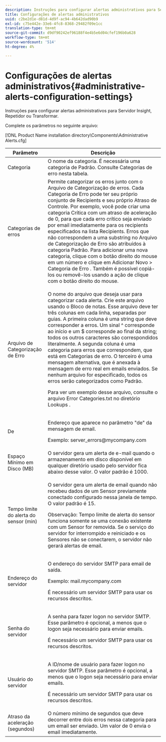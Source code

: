 ```yaml
---
description: Instruções para configurar alertas administrativos para Servidor Insight, Repetidor ou Transformar.
title: Configurações de alertas administrativos
uuid: c2be2d1e-d81d-4d9f-ac94-4b642dad90b9
exl-id: c75e442e-33e6-4fc8-8368-29482f09e1cc
translation-type: tm+mt
source-git-commit: d9df90242ef96188f4e4b5e6d04cfef196b0a628
workflow-type: tm+mt
source-wordcount: '514'
ht-degree: 4%

---
```


# Configurações de alertas administrativos{#administrative-alerts-configuration-settings}

Instruções para configurar alertas administrativos para Servidor Insight, Repetidor ou Transformar.

Complete os parâmetros no seguinte arquivo:

[!DNL Product Name installation directory\Components\Administrative Alerts.cfg]

<table id="table_5A2298906D5F4215B8FAC42CACBC0002"> 
 <thead> 
  <tr> 
   <th colname="col1" class="entry"> Parâmetro </th> 
   <th colname="col2" class="entry"> Descrição </th> 
  </tr> 
 </thead>
 <tbody> 
  <tr> 
   <td colname="col1"> Categoria </td> 
   <td colname="col2"> O nome da categoria. É necessária uma categoria de Padrão. Consulte Categorias de erro nesta tabela. </td> 
  </tr> 
  <tr> 
   <td colname="col1"> Categorias de erros </td> 
   <td colname="col2"> Permite categorizar os erros junto com o Arquivo de Categorização de erros. Cada Categoria de Erro pode ter seu próprio conjunto de Recipients e seu próprio Atraso de Controle. Por exemplo, você pode criar uma categoria Crítica com um atraso de aceleração de 0, para que cada erro crítico seja enviado por email imediatamente para os recipients especificados na lista Recipients. Erros que não correspondem a uma substring no Arquivo de Categorização de Erro são atribuídos à categoria Padrão. Para adicionar uma nova categoria, clique com o botão direito do mouse em um número e clique em <span class="uicontrol"> Adicionar Novo </span> &gt; <span class="uicontrol"> Categoria de Erro </span>. Também é possível copiá-los ou removê-los usando a ação de clique com o botão direito do mouse. </td> 
  </tr> 
  <tr> 
   <td colname="col1"> Arquivo de Categorização de Erro </td> 
   <td colname="col2"> <p>O nome do arquivo que deseja usar para categorizar cada alerta. Crie este arquivo usando o Bloco de notas. Esse arquivo deve ter três colunas em cada linha, separadas por guias. A primeira coluna é uma string que deve corresponder a erros. Um sinal ^ corresponde ao início e um $ corresponde ao final da string; todos os outros caracteres são correspondidos literalmente. A segunda coluna é uma categoria para erros que correspondem, que está em Categorias de erro. O terceiro é uma mensagem alternativa, que é anexada à mensagem de erro real em emails enviados. Se nenhum arquivo for especificado, todos os erros serão categorizados como Padrão. </p> <p>Para ver um exemplo desse arquivo, consulte o arquivo <span class="filepath"> Error Categories.txt </span> no diretório Lookups . </p> </td> 
  </tr> 
  <tr> 
   <td colname="col1"> De </td> 
   <td colname="col2"> <p>Endereço que aparece no parâmetro "de" da mensagem de email. </p> <p>Exemplo: <span class="filepath"> server_errors@mycompany.com </span></p> </td> 
  </tr> 
  <tr> 
   <td colname="col1"> Espaço Mínimo em Disco (MB) </td> 
   <td colname="col2"> O servidor gera um alerta de e-mail quando o armazenamento em disco disponível em qualquer diretório usado pelo servidor fica abaixo desse valor. O valor padrão é 1000. </td> 
  </tr> 
  <tr> 
   <td colname="col1"> Tempo limite do alerta do sensor (min) </td> 
   <td colname="col2"> <p>O servidor gera um alerta de email quando não recebeu dados de um Sensor <span class="wintitle"> previamente conectado </span> configurado nessa janela de tempo. O valor padrão é 15. </p> <p> <p>Observação:  <span class="wintitle"> Tempo limite de alerta do sensor </span> funciona somente se uma conexão existente com um <span class="wintitle"> Sensor </span> for removida. Se o serviço do servidor for interrompido e reiniciado e os <span class="wintitle"> Sensores </span> não se conectarem, o servidor não gerará alertas de email. </p> </p> </td> 
  </tr> 
  <tr> 
   <td colname="col1"> Endereço do servidor </td> 
   <td colname="col2"> <p>O endereço do servidor SMTP para email de saída. </p> <p>Exemplo: <span class="filepath"> mail.mycompany.com </span></p> <p>É necessário um servidor SMTP para usar os recursos descritos. </p> </td> 
  </tr> 
  <tr> 
   <td colname="col1"> Senha do servidor </td> 
   <td colname="col2"> <p>A senha para fazer logon no servidor SMTP. Esse parâmetro é opcional, a menos que o logon seja necessário para enviar emails. </p> <p>É necessário um servidor SMTP para usar os recursos descritos. </p> </td> 
  </tr> 
  <tr> 
   <td colname="col1"> Usuário do servidor </td> 
   <td colname="col2"> <p>A ID/nome de usuário para fazer logon no servidor SMTP. Esse parâmetro é opcional, a menos que o logon seja necessário para enviar emails. </p> <p>É necessário um servidor SMTP para usar os recursos descritos. </p> </td> 
  </tr> 
  <tr> 
   <td colname="col1"> Atraso da aceleração (segundos) </td> 
   <td colname="col2"> O número mínimo de segundos que deve decorrer entre dois erros nessa categoria para um email ser enviado. Um valor de 0 envia o email imediatamente. </td> 
  </tr> 
 </tbody> 
</table>
